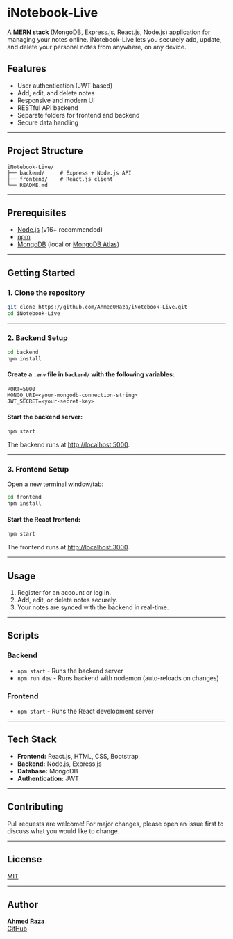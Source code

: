 # iNotebook-Live

A **MERN stack** (MongoDB, Express.js, React.js, Node.js) application for managing your notes online. iNotebook-Live lets you securely add, update, and delete your personal notes from anywhere, on any device.

## Features

- User authentication (JWT based)
- Add, edit, and delete notes
- Responsive and modern UI
- RESTful API backend
- Separate folders for frontend and backend
- Secure data handling

---

## Project Structure

```
iNotebook-Live/
├── backend/     # Express + Node.js API
├── frontend/    # React.js client
└── README.md
```

---

## Prerequisites

- [Node.js](https://nodejs.org/) (v16+ recommended)
- [npm](https://www.npmjs.com/)
- [MongoDB](https://www.mongodb.com/) (local or [MongoDB Atlas](https://www.mongodb.com/cloud/atlas))

---

## Getting Started

### 1. Clone the repository

```bash
git clone https://github.com/Ahmed0Raza/iNotebook-Live.git
cd iNotebook-Live
```

---

### 2. Backend Setup

```bash
cd backend
npm install
```

#### Create a `.env` file in `backend/` with the following variables:

```env
PORT=5000
MONGO_URI=<your-mongodb-connection-string>
JWT_SECRET=<your-secret-key>
```

#### Start the backend server:

```bash
npm start
```

The backend runs at [http://localhost:5000](http://localhost:5000).

---

### 3. Frontend Setup

Open a new terminal window/tab:

```bash
cd frontend
npm install
```

#### Start the React frontend:

```bash
npm start
```

The frontend runs at [http://localhost:3000](http://localhost:3000).

---

## Usage

1. Register for an account or log in.
2. Add, edit, or delete notes securely.
3. Your notes are synced with the backend in real-time.

---

## Scripts

### Backend

- `npm start` - Runs the backend server
- `npm run dev` - Runs backend with nodemon (auto-reloads on changes)

### Frontend

- `npm start` - Runs the React development server

---

## Tech Stack

- **Frontend:** React.js, HTML, CSS, Bootstrap
- **Backend:** Node.js, Express.js
- **Database:** MongoDB
- **Authentication:** JWT

---

## Contributing

Pull requests are welcome! For major changes, please open an issue first to discuss what you would like to change.

---

## License

[MIT](LICENSE)

---

## Author

**Ahmed Raza**  
[GitHub](https://github.com/Ahmed0Raza)
